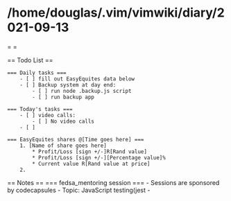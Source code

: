 # /home/douglas/.vim/vimwiki/diary/2021-09-13

= =

== Todo List ==

	=== Daily tasks ===
        - [ ] fill out EasyEquites data below
        - [ ] Backup system at day end:
            - [ ] run node .backup.js script
            - [ ] run backup app

    === Today's tasks ===
        - [ ] video calls:
            - [ ] No video calls
        - [ ]

	=== EasyEquites shares @[Time goes here] ===
		1. [Name of share goes here]
			* Profit/Loss [sign +/-]R[Rand value]
			* Profit/Loss [sign +/-][Percentage value]%
			* Current value R[Rand value at price]
		2.

== Notes ==
	=== fedsa_mentoring session ===
		- Sessions are sponsored by codecapsules
		- Topic: JavaScript testing(jest
		- 
